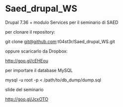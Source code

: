 # Saed_drupal_WS
Drupal 7.36 + modulo Services per il seminario di SAED

per clonare il repository:

git clone git@github.com:t04st3r/Saed_drupal_WS.git

oppure scaricarlo da Dropbox:

http://goo.gl/cEHEou

per importare il database MySQL

mysql -u root -p < /path/to/db_dump/dump.sql

slide del seminario

http://goo.gl/JcxOTO
